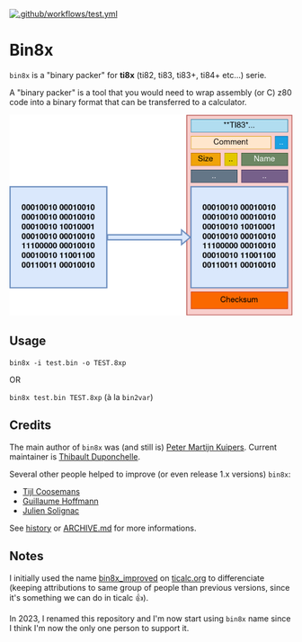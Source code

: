 [![.github/workflows/test.yml](https://github.com/thibaultduponchelle/bin8x_improved/actions/workflows/test.yml/badge.svg)](https://github.com/thibaultduponchelle/bin8x_improved/actions/workflows/test.yml)

# Bin8x
`bin8x` is a "binary packer" for **ti8x** (ti82, ti83, ti83+, ti84+ etc...) serie.

A "binary packer" is a tool that you would need to wrap assembly (or C) z80 code into a binary format that can be transferred to a calculator.


<p align="center"><img src="packer.png"></p>


## Usage
`bin8x -i test.bin -o TEST.8xp`

OR

`bin8x test.bin TEST.8xp` (à la `bin2var`)

## Credits
The main author of `bin8x` was (and still is) [Peter Martijn Kuipers](https://www.ticalc.org/archives/files/authors/41/4152.html). Current maintainer is [Thibault Duponchelle](https://www.ticalc.org/archives/files/authors/111/11146.html). 

Several other people helped to improve (or even release 1.x versions) `bin8x`:
- [Tijl Coosemans](https://www.ticalc.org/archives/files/authors/46/4619.html)
- [Guillaume Hoffmann](https://www.ticalc.org/archives/files/authors/74/7492.html)
- [Julien Solignac](https://www.ticalc.org/archives/files/authors/25/2551.html)

See [history](https://github.com/thibaultduponchelle/bin8x/blob/master/history/README.md) or [ARCHIVE.md](https://github.com/thibaultduponchelle/bin8x_improved/blob/master/README.md) for more informations.

## Notes
I initially used the name [bin8x_improved](https://www.ticalc.org/archives/files/fileinfo/445/44595.html) on [ticalc.org](https://www.ticalc.org/) to differenciate (keeping attributions to same group of people than previous versions, since it's something we can do in ticalc :+1:). 

In 2023, I renamed this repository and I'm now start using `bin8x` name since I think I'm now the only one person to support it.



